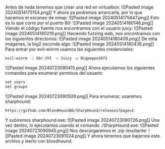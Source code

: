 Antes de nada tenemos que crear una red en virtualbox:
![[Pasted image 20240514175154.png]]
Y ahora ya podremos arrancarla, por lo que hacemos el escaneo de nmap:
![[Pasted image 20240514175847.png]]
Esto es lo que corre por el puerto 80:
![[Pasted image 20240514180146.png]]
Viendo el código fuente nos encontramos con el usuario juicy:
![[Pasted image 20240514180219.png]]
Haciendo fuzzing web, nos encontramos con los siguientes directorios:
![[Pasted image 20240514180409.png]]
De esta imágenes, la big2 esconde algo:
![[Pasted image 20240514180436.png]]
Para entrar por evil-winrm usamos las siguientes credenciales:
```bash
evil-winrm -i bbr.thl -u Juicy -p Bigpoppa1972
```
![[Pasted image 20240723090415.png]]
Ahora ejecutamos los siguientes comandos para enumerar permisos del usuario:
```bash
net users
net groups
```
![[Pasted image 20240723090509.png]]
Para enumerar, usaremos sharphound:
```bash
https://github.com/BloodHoundAD/SharpHound/releases?page=2
```
Y subiremos sharphound.exe:
![[Pasted image 20240723090726.png]]
Una vez dentro, lo ejecutamos usando el comando ./SharpHound.exe:
![[Pasted image 20240723090945.png]]
Nos descargaremos el .zip resultante:
![[Pasted image 20240723091024.png]]
Y ahora tenemos que bajarnos este archivo y leerlo con bloodhound:



